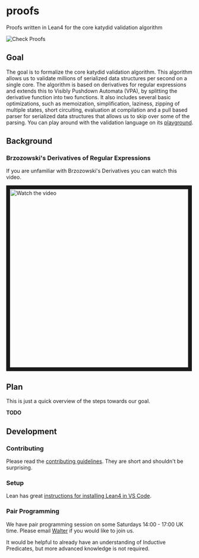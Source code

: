 # proofs

Proofs written in Lean4 for the core katydid validation algorithm

![Check Proofs](https://github.com/katydid/proofs/workflows/Check%20Proofs/badge.svg)

## Goal

The goal is to formalize the core katydid validation algorithm.  This algorithm allows us to validate millions of serialized data structures per second on a single core.  The algorithm is based on derivatives for regular expressions and extends this to Visibly Pushdown Automata (VPA), by splitting the derivative function into two functions.  It also includes several basic optimizations, such as memoization, simplification, laziness, zipping of multiple states, short circuiting, evaluation at compilation and a pull based parser for serialized data structures that allows us to skip over some of the parsing.  You can play around with the validation language on its [playground](http://katydid.github.io/play/).

## Background

### Brzozowski's Derivatives of Regular Expressions

If you are unfamiliar with Brzozowski's Derivatives you can watch this video.

<a href="https://www.youtube.com/watch?v=k9linVmyIiE&list=PLYwF9EIrl42S9ldgii7kfBEIHPle7PqMk&index=1" target="_blank">
 <img src="https://img.youtube.com/vi/k9linVmyIiE/maxres1.jpg" alt="Watch the video" width="480" border="10" />
</a>

## Plan

This is just a quick overview of the steps towards our goal.

**TODO**

## Development

### Contributing

Please read the [contributing guidelines](https://github.com/awalterschulze/regex-reexamined-coq/blob/master/CONTRIBUTING.md).  They are short and shouldn't be surprising.

### Setup

Lean has great [instructions for installing Lean4 in VS Code](https://github.com/leanprover/lean4/blob/master/doc/quickstart.md).

### Pair Programming

We have pair programming session on some Saturdays 14:00 - 17:00 UK time.
Please email [Walter](https://github.com/awalterschulze) if you would like to join us.

It would be helpful to already have an understanding of Inductive Predicates, but more advanced knowledge is not required.
